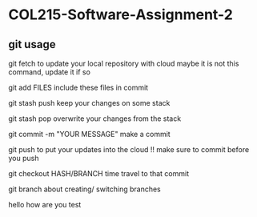 # COL215-Software-Assignment-2

## git usage

git fetch 
    to update your local repository with cloud
    maybe it is not this command, update it if so

git add FILES
    include these files in commit

git stash push
    keep your changes on some stack

git stash pop
    overwrite your changes from the stack

git commit -m "YOUR MESSAGE" 
    make a commit

git push
    to put your updates into the cloud
    !! make sure to commit before you push

git checkout HASH/BRANCH
    time travel to that commit

git branch
    about creating/ switching branches


hello how are you
test